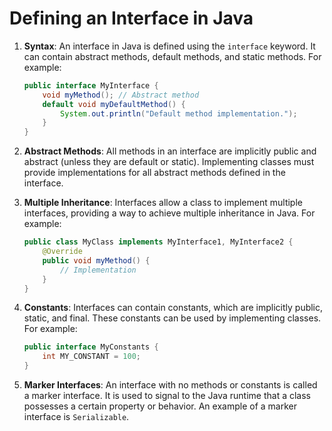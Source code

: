 
# Defining an Interface in Java

1. **Syntax**: An interface in Java is defined using the `interface` keyword. It can contain abstract methods, default methods, and static methods. For example:
   ```java
   public interface MyInterface {
       void myMethod(); // Abstract method
       default void myDefaultMethod() {
           System.out.println("Default method implementation.");
       }
   }
   ```

2. **Abstract Methods**: All methods in an interface are implicitly public and abstract (unless they are default or static). Implementing classes must provide implementations for all abstract methods defined in the interface.

3. **Multiple Inheritance**: Interfaces allow a class to implement multiple interfaces, providing a way to achieve multiple inheritance in Java. For example:
   ```java
   public class MyClass implements MyInterface1, MyInterface2 {
       @Override
       public void myMethod() {
           // Implementation
       }
   }
   ```

4. **Constants**: Interfaces can contain constants, which are implicitly public, static, and final. These constants can be used by implementing classes. For example:
   ```java
   public interface MyConstants {
       int MY_CONSTANT = 100;
   }
   ```

5. **Marker Interfaces**: An interface with no methods or constants is called a marker interface. It is used to signal to the Java runtime that a class possesses a certain property or behavior. An example of a marker interface is `Serializable`.

